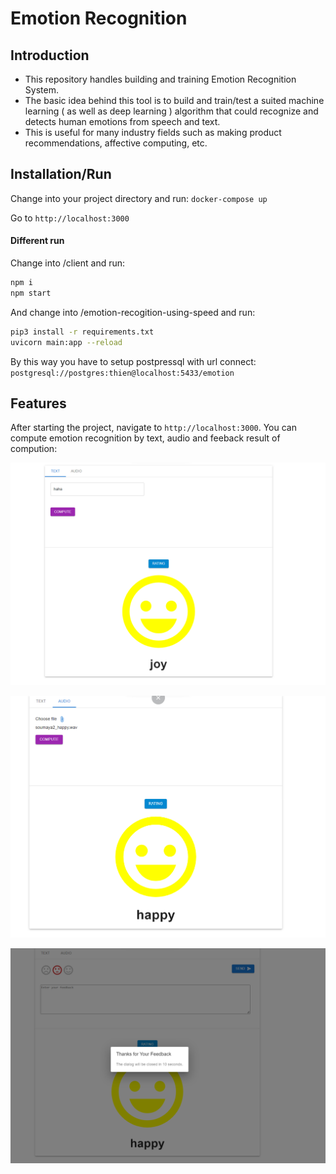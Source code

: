 # Emotion Recognition

## Introduction
- This repository handles building and training Emotion Recognition System.
- The basic idea behind this tool is to build and train/test a suited machine learning ( as well as deep learning ) algorithm that could recognize and detects human emotions from speech and text.
- This is useful for many industry fields such as making product recommendations, affective computing, etc.
## Installation/Run

  Change into your project directory and run:
  `docker-compose up`
  
  Go to `http://localhost:3000`
#### Different run
Change into /client and run:
```bash
npm i
npm start
```
And change into /emotion-recogition-using-speed and run:
```bash
pip3 install -r requirements.txt
uvicorn main:app --reload
```
By this way you have to setup postpressql with url connect:
`
postgresql://postgres:thien@localhost:5433/emotion
`
## Features
 

After starting the project, navigate to `http://localhost:3000`. You can compute emotion recognition by text, audio and feeback result of compution:

![Text recognition](assets/1.png)



![Audio recognition](assets/2.png)


![Feeback result](assets/3.png)

